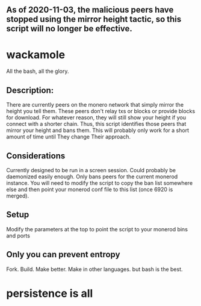 ## As of 2020-11-03, the malicious peers have stopped using the mirror height tactic, so this script will no longer be effective. 
# wackamole

All the bash, all the glory.

## Description:

There are currently peers on the monero network that simply mirror the height you tell them. 
These peers don't relay txs or blocks or provide blocks for download.
For whatever reason, they will still show your height if you connect with a shorter chain. 
Thus, this script identifies those peers that mirror your height and bans them.
This will probably only work for a short amount of time until They change Their approach. 

## Considerations

Currently designed to be run in a screen session. Could probably be daemonized easily enough. 
Only bans peers for the current monerod instance. You will need to modify the script to copy
the ban list somewhere else and then point your monerod conf file to this list (once 6920 is merged). 

## Setup

Modify the parameters at the top to point the script to your monerod bins and ports

## Only you can prevent entropy 

Fork. Build. Make better. Make in other languages. 
but bash is the best. 

# persistence is all
